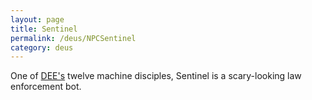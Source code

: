 ```yaml
---
layout: page
title: Sentinel
permalink: /deus/NPCSentinel
category: deus
---
```

One of [DEE's](CharPublicGriffin) twelve machine disciples, Sentinel is a scary-looking law enforcement bot.

